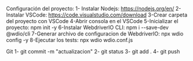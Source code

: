 Configuración del proyecto:
1- Instalar Nodejs: https://nodejs.org/en/
2-Instalar VSCode: https://code.visualstudio.com/download
3-Crear carpeta del proyecto con VSCode
4-Abrir consola en el VSCode
5-Inicializar el proyecto: npm init -y
6-Instalar WebdriverIO CLI: npm i --save-dev @wdio/cli
7-Generar archivo de configuracion de WebdriverIO: npx wdio config -y
8-Ejecutar los tests: npx wdio wdio.conf.js

Git
1- git commit -m "actualizacion"
2- git status
3- git add .
4- git push     
